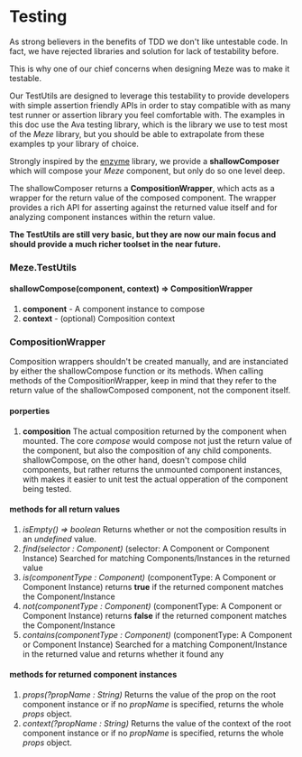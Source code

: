 # Testing

As strong believers in the benefits of TDD we don't like untestable code. In fact, we have rejected libraries and solution for lack of testability before.

This is why one of our chief concerns when designing Meze was to make it testable.

Our TestUtils are designed to leverage this testability to provide developers with simple assertion friendly APIs in order to stay compatible with as many test runner or assertion library you feel comfortable with.
The examples in this doc use the Ava testing library, which is the library we use to test most of the *Meze* library, but you should be able to extrapolate from these examples tp your library of choice.

Strongly inspired by the [enzyme](http://airbnb.io/enzyme/) library, we provide a **shallowComposer** which will compose your *Meze* component, but only do so one level deep.

The shallowComposer returns a **CompositionWrapper**, which acts as a wrapper for the return value of the composed component.
The wrapper provides a rich API for asserting against the returned value itself and for analyzing component instances within the return value.

**The TestUtils are still very basic, but they are now our main focus and should provide a much richer toolset in the near future.**

### Meze.TestUtils

#### shallowCompose(component, context) => CompositionWrapper
1. **component** - A component instance to compose 
2. **context** - (optional) Composition context 

### CompositionWrapper
Composition wrappers shouldn't be created manually, and are instanciated by either the shallowCompose function or its methods.
When calling methods of the CompositionWrapper, keep in mind that they refer to the return value of the shallowComposed component, not the component itself. 

#### porperties
1. **composition** The actual composition returned by the component when mounted. The core *compose* would compose not just the return value of the component, but also the composition of any child components. shallowCompose, on the other hand, doesn't compose child components, but rather returns the unmounted component instances, with makes it easier to unit test the actual opperation of the component being tested.

#### methods for all return values
1. *isEmpty() => boolean* Returns whether or not the composition results in an *undefined* value.
1. *find(selector : Component)* (selector: A Component or Component Instance) Searched for matching Components/Instances in the returned value
1. *is(componentType : Component)* (componentType: A Component or Component Instance) returns **true** if the returned component matches the Component/Instance
1. *not(componentType : Component)* (componentType: A Component or Component Instance) returns **false** if the returned component matches the Component/Instance
1. *contains(componentType : Component)* (componentType: A Component or Component Instance) Searched for a matching Component/Instance in the returned value and returns whether it found any

#### methods for returned component instances 
1. *props(?propName : String)* Returns the value of the prop on the root component instance or if no *propName* is specified, returns the whole *props* object.  
1. *context(?propName : String)* Returns the value of the context of the root component instance or if no *propName* is specified, returns the whole *props* object.
